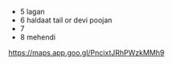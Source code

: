 - 5 lagan
- 6 haldaat tail or devi poojan 
- 7 
- 8 mehendi 


https://maps.app.goo.gl/PncixtJRhPWzkMMh9
